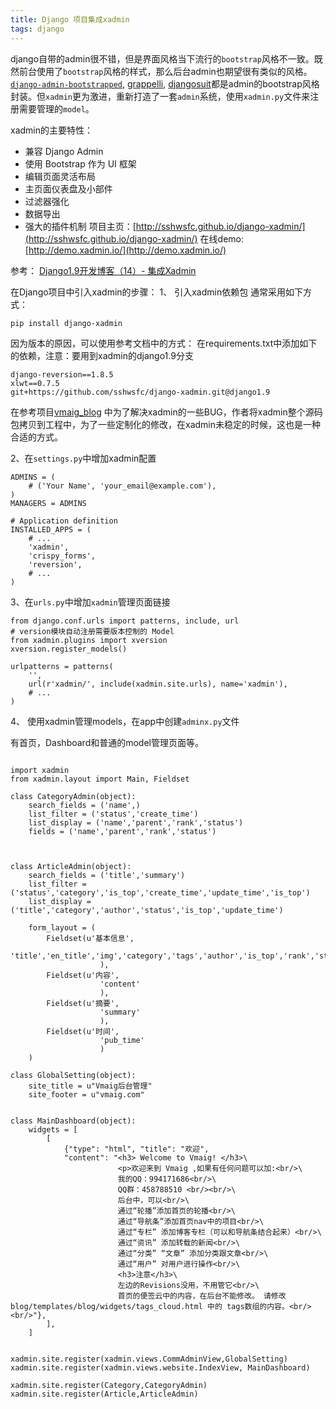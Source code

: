 ```yaml
---
title: Django 项目集成xadmin
tags: django
---
```


django自带的admin很不错，但是界面风格当下流行的`bootstrap`风格不一致。既然前台使用了`bootstrap`风格的样式，那么后台admin也期望很有类似的风格。[`django-admin-bootstrapped`](https://github.com/django-admin-bootstrapped/django-admin-bootstrapped), [grappelli](https://github.com/sehmaschine/django-grappelli), [djangosuit](http://djangosuit.com/)都是admin的bootstrap风格封装。但`xadmin`更为激进，重新打造了一套`admin`系统，使用`xadmin.py`文件来注册需要管理的`model`。

xadmin的主要特性：

* 兼容 Django Admin
* 使用 Bootstrap 作为 UI 框架
* 编辑页面灵活布局
* 主页面仪表盘及小部件
* 过滤器强化
* 数据导出
* 强大的插件机制
项目主页：[http://sshwsfc.github.io/django-xadmin/](http://sshwsfc.github.io/django-xadmin/)
在线demo: [http://demo.xadmin.io/](http://demo.xadmin.io/)

参考： [Django1.9开发博客（14）- 集成Xadmin](http://www.pycoding.com/2015/04/21/simpleblog-14.html)

在Django项目中引入xadmin的步骤：
1、 引入xadmin依赖包
通常采用如下方式：
```
pip install django-xadmin
```
因为版本的原因，可以使用参考文档中的方式： 在requirements.txt中添加如下的依赖，注意：要用到xadmin的django1.9分支
```
django-reversion==1.8.5
xlwt==0.7.5
git+https://github.com/sshwsfc/django-xadmin.git@django1.9
```
在参考项目[vmaig_blog](https://github.com/billvsme/vmaig_blog/tree/xadmin) 中为了解决xadmin的一些BUG，作者将xadmin整个源码包拷贝到工程中，为了一些定制化的修改，在xadmin未稳定的时候，这也是一种合适的方式。

2、在`settings.py`中增加xadmin配置
```
ADMINS = (
    # ('Your Name', 'your_email@example.com'),
)
MANAGERS = ADMINS

# Application definition
INSTALLED_APPS = (
    # ...
    'xadmin',
    'crispy_forms',
    'reversion',
    # ...
)
```
3、在`urls.py`中增加`xadmin`管理页面链接
```
from django.conf.urls import patterns, include, url
# version模块自动注册需要版本控制的 Model
from xadmin.plugins import xversion
xversion.register_models()

urlpatterns = patterns(
    '',
    url(r'xadmin/', include(xadmin.site.urls), name='xadmin'),
    # ...
)
```

4、 使用xadmin管理models，在app中创建`adminx.py`文件

有首页，Dashboard和普通的model管理页面等。
```

import xadmin
from xadmin.layout import Main, Fieldset

class CategoryAdmin(object):
    search_fields = ('name',)
    list_filter = ('status','create_time')
    list_display = ('name','parent','rank','status')
    fields = ('name','parent','rank','status')



class ArticleAdmin(object):
    search_fields = ('title','summary')
    list_filter = ('status','category','is_top','create_time','update_time','is_top')
    list_display = ('title','category','author','status','is_top','update_time')

    form_layout = (
        Fieldset(u'基本信息',
                    'title','en_title','img','category','tags','author','is_top','rank','status'
                    ),
        Fieldset(u'内容',
                    'content'
                    ),
        Fieldset(u'摘要',
                    'summary'
                    ),
        Fieldset(u'时间',
                    'pub_time'
                    )
    )
    
class GlobalSetting(object):
    site_title = u"Vmaig后台管理"
    site_footer = u"vmaig.com"


class MainDashboard(object):
    widgets = [
        [
            {"type": "html", "title": "欢迎",
            "content": "<h3> Welcome to Vmaig! </h3>\
                        <p>欢迎来到 Vmaig ,如果有任何问题可以加:<br/>\
                        我的QQ：994171686<br/>\
                        QQ群：458788510 <br/><br/>\
                        后台中，可以<br/>\
                        通过“轮播”添加首页的轮播<br/>\
                        通过“导航条”添加首页nav中的项目<br/>\
                        通过“专栏” 添加博客专栏（可以和导航条结合起来）<br/>\
                        通过“资讯” 添加转载的新闻<br/>\
                        通过“分类” “文章” 添加分类跟文章<br/>\
                        通过“用户” 对用户进行操作<br/>\
                        <h3>注意</h3>\
                        左边的Revisions没用，不用管它<br/>\
                        首页的便签云中的内容，在后台不能修改。 请修改 blog/templates/blog/widgets/tags_cloud.html 中的 tags数组的内容。<br/><br/>"},
        ],
    ]


xadmin.site.register(xadmin.views.CommAdminView,GlobalSetting)
xadmin.site.register(xadmin.views.website.IndexView, MainDashboard)

xadmin.site.register(Category,CategoryAdmin)
xadmin.site.register(Article,ArticleAdmin)
```
